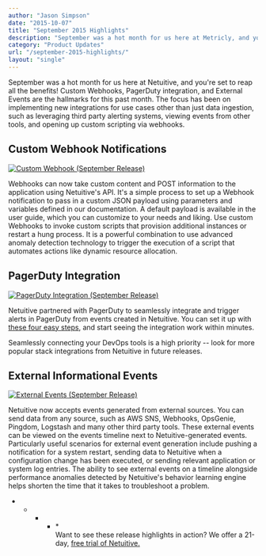 ```yaml
---
author: "Jason Simpson"
date: "2015-10-07"
title: "September 2015 Highlights"
description: "September was a hot month for us here at Metricly, and you’re set to reap all the benefits! Check out this month's new releases."
category: "Product Updates"
url: "/september-2015-highlights/"
layout: "single"
---
```


September was a hot month for us here at Netuitive, and you're set to reap all the benefits! Custom Webhooks, PagerDuty integration, and External Events are the hallmarks for this past month. The focus has been on implementing new integrations for use cases other than just data ingestion, such as leveraging third party alerting systems, viewing events from other tools, and opening up custom scripting via webhooks.

Custom Webhook Notifications
----------------------------

[![Custom Webhook (September Release)](https://s3-us-west-2.amazonaws.com/com-netuitive-app-usw2-public/wp-content/uploads/2016/03/webhook.jpg)](https://s3-us-west-2.amazonaws.com/com-netuitive-app-usw2-public/wp-content/uploads/2016/03/webhook.jpg)

Webhooks can now take custom content and POST information to the application using Netuitive's API. It's a simple process to set up a Webhook notification to pass in a custom JSON payload using parameters and variables defined in our documentation. A default payload is available in the user guide, which you can customize to your needs and liking. Use custom Webhooks to invoke custom scripts that provision additional instances or restart a hung process. It is a powerful combination to use advanced anomaly detection technology to trigger the execution of a script that automates actions like dynamic resource allocation.

PagerDuty Integration
---------------------

[![PagerDuty Integration (September Release)](https://s3-us-west-2.amazonaws.com/com-netuitive-app-usw2-public/wp-content/uploads/2016/03/pagerDuty1.jpg)](https://s3-us-west-2.amazonaws.com/com-netuitive-app-usw2-public/wp-content/uploads/2016/03/pagerDuty1.jpg)

Netuitive partnered with PagerDuty to seamlessly integrate and trigger alerts in PagerDuty from events created in Netuitive. You can set it up with [these four easy steps](/combining-metricly-and-pagerduty-for-monitoring-alarms/), and start seeing the integration work within minutes.

Seamlessly connecting your DevOps tools is a high priority -- look for more popular stack integrations from Netuitive in future releases.

External Informational Events
-----------------------------

[![External Events (September Release)](https://s3-us-west-2.amazonaws.com/com-netuitive-app-usw2-public/wp-content/uploads/2016/03/ExternalEvents.jpg)](https://s3-us-west-2.amazonaws.com/com-netuitive-app-usw2-public/wp-content/uploads/2016/03/ExternalEvents.jpg)

Netuitive now accepts events generated from external sources. You can send data from any source, such as AWS SNS, Webhooks, OpsGenie, Pingdom, Logstash and many other third party tools. These external events can be viewed on the events timeline next to Netuitive-generated events. Particularly useful scenarios for external event generation include pushing a notification for a system restart, sending data to Netuitive when a configuration change has been executed, or sending relevant application or system log entries. The ability to see external events on a timeline alongside performance anomalies detected by Netuitive's behavior learning engine helps shorten the time that it takes to troubleshoot a problem.

* * * * *\
Want to see these release highlights in action? We offer a 21-day, [free trial of Netuitive.](/signup)
